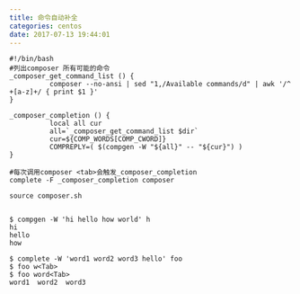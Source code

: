 ```yaml
---
title: 命令自动补全
categories: centos
date: 2017-07-13 19:44:01
---
```



	#!/bin/bash
	#列出composer 所有可能的命令
	_composer_get_command_list () {
	          composer --no-ansi | sed "1,/Available commands/d" | awk '/^ +[a-z]+/ { print $1 }'
	}
	
	_composer_completion () {
	          local all cur
	          all=`_composer_get_command_list $dir`
	          cur=${COMP_WORDS[COMP_CWORD]}
	          COMPREPLY=( $(compgen -W "${all}" -- "${cur}") )
	}
	
	#每次调用composer <tab>会触发_composer_completion
	complete -F _composer_completion composer
	
	source composer.sh
	
	
	$ compgen -W 'hi hello how world' h
	hi
	hello
	how
	
	$ complete -W 'word1 word2 word3 hello' foo
	$ foo w<Tab>
	$ foo word<Tab>
	word1  word2  word3
	
	